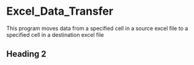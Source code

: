 # Excel_Data_Transfer
This program moves data from a specified cell in a source excel file to a specified cell in a destination excel file

## Heading 2
